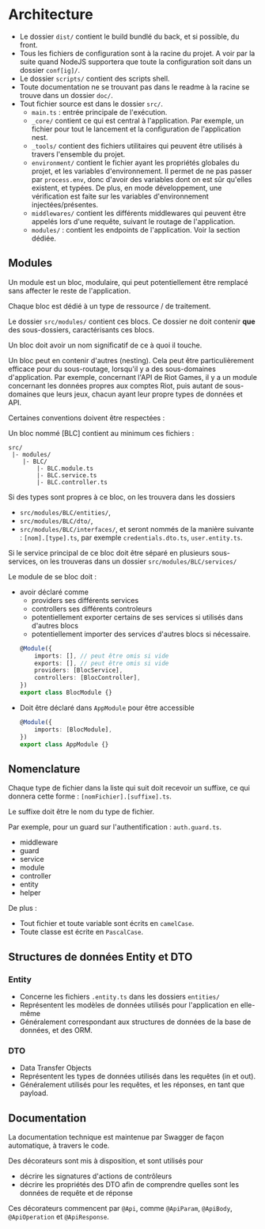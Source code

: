# Architecture

- Le dossier `dist/` contient le build bundlé du back, et si possible, du front.
- Tous les fichiers de configuration sont à la racine du projet. A voir par la suite quand NodeJS supportera que toute la configuration soit dans un dossier `conf[ig]/`.
- Le dossier `scripts/` contient des scripts shell.
- Toute documentation ne se trouvant pas dans le readme à la racine se trouve dans un dossier `doc/`.
- Tout fichier source est dans le dossier `src/`.
    - `main.ts` : entrée principale de l'exécution.
    - `_core/` contient ce qui est central à l'application. Par exemple, un fichier pour tout le lancement et la configuration de l'application nest.
    - `_tools/` contient des fichiers utilitaires qui peuvent être utilisés à travers l'ensemble du projet.
    - `environment/` contient le fichier ayant les propriétés globales du projet, et les variables d'environnement. Il permet de ne pas passer par `process.env`, donc d'avoir des variables dont on est sûr qu'elles existent, et typées. De plus, en mode développement, une vérification est faite sur les variables d'environnement injectées/présentes.
    - `middlewares/` contient les différents middlewares qui peuvent être appelés lors d'une requête, suivant le routage de l'application.
    - `modules/` : contient les endpoints de l'application. Voir la section dédiée.

## Modules

Un module est un bloc, modulaire, qui peut potentiellement être remplacé sans affecter le reste de l'application.

Chaque bloc est dédié à un type de ressource / de traitement.

Le dossier `src/modules/` contient ces blocs. Ce dossier ne doit contenir **que** des sous-dossiers, caractérisants ces blocs.

Un bloc doit avoir un nom significatif de ce à quoi il touche.

Un bloc peut en contenir d'autres (nesting). Cela peut être particulièrement efficace pour du sous-routage, lorsqu'il y a des sous-domaines d'application. Par exemple, concernant l'API de Riot Games, il y a un module concernant les données propres aux comptes Riot, puis autant de sous-domaines que leurs jeux, chacun ayant leur propre types de données et API.

Certaines conventions doivent être respectées :

Un bloc nommé [BLC] contient au minimum ces fichiers :
```
src/
 |- modules/
    |- BLC/
        |- BLC.module.ts
        |- BLC.service.ts
        |- BLC.controller.ts
```
Si des types sont propres à ce bloc, on les trouvera dans les dossiers
- `src/modules/BLC/entities/`,
- `src/modules/BLC/dto/`,
- `src/modules/BLC/interfaces/`,
et seront nommés de la manière suivante : `[nom].[type].ts`, par exemple `credentials.dto.ts`, `user.entity.ts`.

Si le service principal de ce bloc doit être séparé en plusieurs sous-services, on les trouveras dans un dossier `src/modules/BLC/services/`

Le module de se bloc doit :
- avoir déclaré comme
    - providers ses différents services
    - controllers ses différents controleurs
    - potentiellement exporter certains de ses services si utilisés dans d'autres blocs
    - potentiellement importer des services d'autres blocs si nécessaire.
    ```ts
    @Module({
        imports: [], // peut être omis si vide
        exports: [], // peut être omis si vide
        providers: [BlocService],
        controllers: [BlocController],
    })
    export class BlocModule {}
    ```
- Doit être déclaré dans `AppModule` pour être accessible
    ```ts
    @Module({
        imports: [BlocModule],
    })
    export class AppModule {}
    ```

## Nomenclature

Chaque type de fichier dans la liste qui suit doit recevoir un suffixe, ce qui donnera cette forme : `[nomFichier].[suffixe].ts`.

Le suffixe doit être le nom du type de fichier.

Par exemple, pour un guard sur l'authentification : `auth.guard.ts`.

- middleware
- guard
- service
- module
- controller
- entity
- helper

De plus :

- Tout fichier et toute variable sont écrits en `camelCase`.
- Toute classe est écrite en `PascalCase`.

## Structures de données Entity et DTO

### Entity

- Concerne les fichiers `.entity.ts` dans les dossiers `entities/`
- Représentent les modèles de données utilisés pour l'application en elle-même
- Généralement correspondant aux structures de données de la base de données, et des ORM.

### DTO

- Data Transfer Objects
- Représentent les types de données utilisés dans les requêtes (in et out).
- Généralement utilisés pour les requêtes, et les réponses, en tant que payload.


## Documentation

La documentation technique est maintenue par Swagger de façon automatique, à travers le code.

Des décorateurs sont mis à disposition, et sont utilisés pour
- décrire les signatures d'actions de contrôleurs
- décrire les propriétés des DTO afin de comprendre quelles sont les données de requête et de réponse

Ces décorateurs commencent par `@Api`, comme `@ApiParam`, `@ApiBody`, `@ApiOperation` et `@ApiResponse`.
